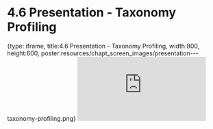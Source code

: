 # 4.6 Presentation - Taxonomy Profiling
 
{type: iframe, title:4.6 Presentation - Taxonomy Profiling, width:800, height:600, poster:resources/chapt_screen_images/presentation---taxonomy-profiling.png}
![](https://vgaysin1.github.io/CURE-MicrobialMysteries-test/presentation---taxonomy-profiling.html)
 

 
